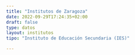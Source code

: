 ```yaml
---
title: "Institutos de Zaragoza"
date: 2022-09-29T17:24:35+02:00
draft: false
type: datos
layout: institutos
tipo: "Instituto de Educación Secundaria (IES)"

---
```



